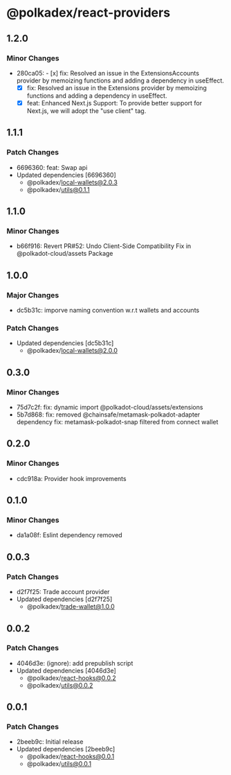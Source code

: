 # @polkadex/react-providers

## 1.2.0

### Minor Changes

- 280ca05: - [x] fix: Resolved an issue in the ExtensionsAccounts provider by memoizing functions and adding a dependency in useEffect.
  - [x] fix: Resolved an issue in the Extensions provider by memoizing functions and adding a dependency in useEffect.
  - [x] feat: Enhanced Next.js Support: To provide better support for Next.js, we will adopt the "use client" tag.

## 1.1.1

### Patch Changes

- 6696360: feat: Swap api
- Updated dependencies [6696360]
  - @polkadex/local-wallets@2.0.3
  - @polkadex/utils@0.1.1

## 1.1.0

### Minor Changes

- b66f916: Revert PR#52: Undo Client-Side Compatibility Fix in @polkadot-cloud/assets Package

## 1.0.0

### Major Changes

- dc5b31c: imporve naming convention w.r.t wallets and accounts

### Patch Changes

- Updated dependencies [dc5b31c]
  - @polkadex/local-wallets@2.0.0

## 0.3.0

### Minor Changes

- 75d7c2f: fix: dynamic import @polkadot-cloud/assets/extensions
- 5b7d868: fix: removed @chainsafe/metamask-polkadot-adapter dependency
  fix: metamask-polkadot-snap filtered from connect wallet

## 0.2.0

### Minor Changes

- cdc918a: Provider hook improvements

## 0.1.0

### Minor Changes

- da1a08f: Eslint dependency removed

## 0.0.3

### Patch Changes

- d2f7f25: Trade account provider
- Updated dependencies [d2f7f25]
  - @polkadex/trade-wallet@1.0.0

## 0.0.2

### Patch Changes

- 4046d3e: (ignore): add prepublish script
- Updated dependencies [4046d3e]
  - @polkadex/react-hooks@0.0.2
  - @polkadex/utils@0.0.2

## 0.0.1

### Patch Changes

- 2beeb9c: Initial release
- Updated dependencies [2beeb9c]
  - @polkadex/react-hooks@0.0.1
  - @polkadex/utils@0.0.1
